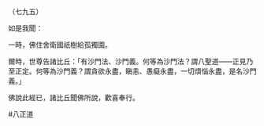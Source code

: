 （七九五）

如是我聞：

一時，佛住舍衛國祇樹給孤獨園。

爾時，世尊告諸比丘：「有沙門法、沙門義。何等為沙門法？謂八聖道——正見乃至正定。何等為沙門義？謂貪欲永盡，瞋恚、愚癡永盡，一切煩惱永盡，是名沙門義。」

佛說此經已，諸比丘聞佛所說，歡喜奉行。



#八正道
